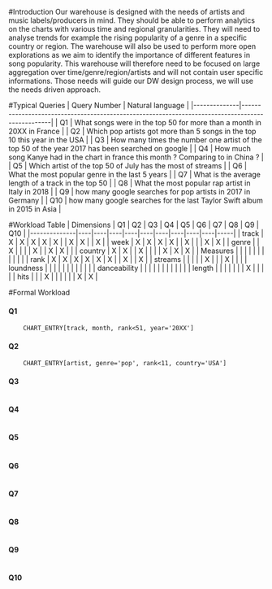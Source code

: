 #Introduction
Our warehouse is designed with the needs of artists and music labels/producers in mind. They should be able to perform analytics on the charts with various time and regional granularities. They will need to analyse trends for example the rising popularity of a genre in a specific country or region. The warehouse will also be used to perform more open explorations as we aim to identify the importance of different features in song popularity. This warehouse will therefore need to be focused on large aggregation over time/genre/region/artists and will not contain user specific informations.
Those needs will guide our DW design process, we will use the needs driven approach.

#Typical Queries
| Query Number | Natural language                                                                                |
|--------------|-------------------------------------------------------------------------------------------------|
| Q1           | What songs were in the top 50 for more than a month in 20XX in France                           |
| Q2           | Which pop artists got more than 5 songs in the top 10 this year in the USA                      |
| Q3           | How many times the number one artist of the top 50 of the year 2017 has been searched on google |
| Q4           | How much song Kanye had in the chart in france this month ? Comparing to in China ?             |
| Q5           | Which artist of the top 50 of July has the most of streams                                      |
| Q6           | What the most popular genre in the last 5 years                                                 |
| Q7           | What is the average length of a track in the top 50                                             |
| Q8           | What the most popular rap artist in Italy in 2018                                               |
| Q9           | how many google searches for pop artists in 2017 in Germany                                     |
| Q10          | how many google searches for the last Taylor Swift album in 2015 in Asia                        |

#Workload Table
| Dimensions   | Q1 | Q2 | Q3 | Q4 | Q5 | Q6 | Q7 | Q8 | Q9 | Q10 |
|--------------|----|----|----|----|----|----|----|----|----|-----|
| track        | X  | X  | X  | X  | X  |    | X  | X  |    | X   |
| week         | X  | X  | X  | X  |    | X  |    |    | X  | X   |
| genre        |    | X  |    |    |    | X  |    | X  | X  |     |
| country      | X  | X  |    | X  |    |    |    | X  | X  | X   |
| Measures     |    |    |    |    |    |    |    |    |    |     |
| rank         | X  | X  | X  | X  | X  | X  |    | X  |    | X   |
| streams      |    |    |    |    | X  |    |    | X  |    |     |
| loundness    |    |    |    |    |    |    |    |    |    |     |
| danceability |    |    |    |    |    |    |    |    |    |     |
| length       |    |    |    |    |    |    | X  |    |    |     |
| hits         |    |    | X  |    |    |    |    |    | X  | X   |

#Formal Workload
#### Q1
```
    CHART_ENTRY[track, month, rank<51, year='20XX']
```
#### Q2
```
    CHART_ENTRY[artist, genre='pop', rank<11, country='USA']
```
#### Q3
```

```
#### Q4
```

```
#### Q5
```

```
#### Q6
```

```
#### Q7
```

```
#### Q8
```

```
#### Q9
```

```
#### Q10
```

```